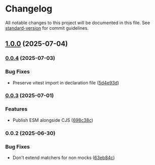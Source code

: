 # Changelog

All notable changes to this project will be documented in this file. See [standard-version](https://github.com/conventional-changelog/standard-version) for commit guidelines.

## [1.0.0](https://github.com/NiGhTTraX/vitest-react-mock/compare/v0.0.4...v1.0.0) (2025-07-04)

### [0.0.4](https://github.com/NiGhTTraX/vitest-react-mock/compare/v0.0.3...v0.0.4) (2025-07-03)


### Bug Fixes

* Preserve vitest import in declaration file ([5d4e93d](https://github.com/NiGhTTraX/vitest-react-mock/commit/5d4e93d448362c1e493634727104fa9f553c9b26))

### [0.0.3](https://github.com/NiGhTTraX/vitest-react-mock/compare/v0.0.2...v0.0.3) (2025-07-01)


### Features

* Publish ESM alongside CJS ([698c38c](https://github.com/NiGhTTraX/vitest-react-mock/commit/698c38c69be2a91d2ae094cd242a662e182d5377))

### 0.0.2 (2025-06-30)


### Bug Fixes

* Don't extend matchers for non mocks ([63eb84c](https://github.com/NiGhTTraX/vitest-react-mock/commit/63eb84c2469537e191377404d648d72e0fb7fd17))

